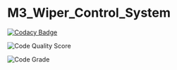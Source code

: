 # M3_Wiper_Control_System

[![Codacy Badge](https://app.codacy.com/project/badge/Grade/8b4da8eabfef4d1bb12160969fa8d985)](https://www.codacy.com/gh/PotlaSiva/M3_Wiper_Control_System/dashboard?utm_source=github.com&amp;utm_medium=referral&amp;utm_content=PotlaSiva/M3_Wiper_Control_System&amp;utm_campaign=Badge_Grade)


![Code Quality Score](https://api.codiga.io/project/33458/score/svg)


![Code Grade](https://api.codiga.io/project/33458/status/svg)
